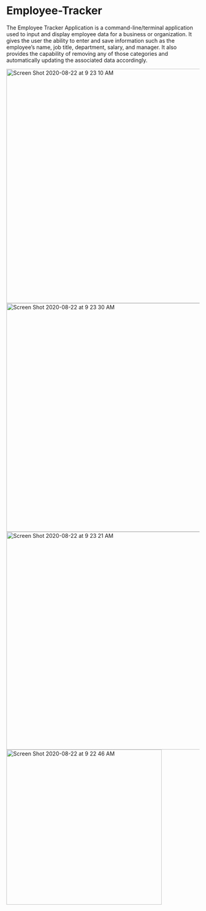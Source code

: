 # Employee-Tracker

The Employee Tracker Application is a command-line/terminal application used to input and display employee data for a business or organization. It gives the user the ability to enter and save information such as the employee’s name, job title, department, salary, and manager. It also provides the capability of removing any of those categories and automatically updating the associated data accordingly.


<img width="612" alt="Screen Shot 2020-08-22 at 9 23 10 AM" src="https://user-images.githubusercontent.com/64607428/91318421-32f9f800-e789-11ea-88bf-e24ed362108f.png">

<img width="597" alt="Screen Shot 2020-08-22 at 9 23 30 AM" src="https://user-images.githubusercontent.com/64607428/91318504-4c02a900-e789-11ea-9741-098af5d7e292.png">

<img width="569" alt="Screen Shot 2020-08-22 at 9 23 21 AM" src="https://user-images.githubusercontent.com/64607428/91318458-3ee5ba00-e789-11ea-9b7e-35bb4d3a10e5.png">

<img width="405" alt="Screen Shot 2020-08-22 at 9 22 46 AM" src="https://user-images.githubusercontent.com/64607428/91318467-41481400-e789-11ea-861d-b6e952362b5b.png">
